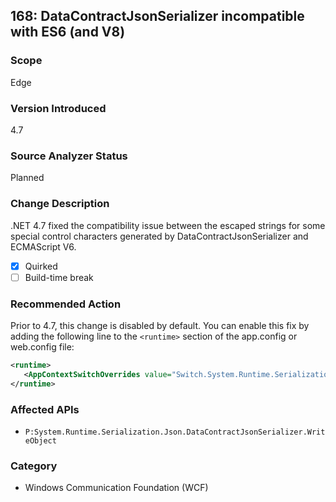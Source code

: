 ## 168: DataContractJsonSerializer incompatible with ES6 (and V8)

### Scope
Edge

### Version Introduced
4.7

### Source Analyzer Status
Planned

### Change Description
.NET 4.7 fixed the compatibility issue between the escaped strings for some special control characters generated by DataContractJsonSerializer and ECMAScript V6. 

- [x] Quirked
- [ ] Build-time break

### Recommended Action
Prior to 4.7, this change is disabled by default. You can enable this fix by adding the following line to the `<runtime>` section of the app.config or web.config file:

   ```xml
   <runtime>
      <AppContextSwitchOverrides value="Switch.System.Runtime.Serialization.DoNotUseECMAScriptV6EscapeControlCharacter=false" />
   </runtime>
   ```   


### Affected APIs
* `P:System.Runtime.Serialization.Json.DataContractJsonSerializer.WriteObject`


### Category
* Windows Communication Foundation (WCF)